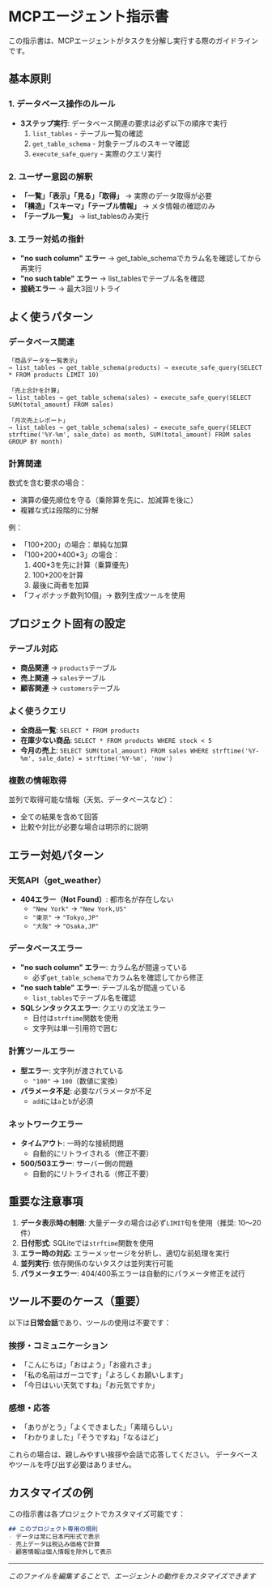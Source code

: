 # MCPエージェント指示書

この指示書は、MCPエージェントがタスクを分解し実行する際のガイドラインです。

## 基本原則

### 1. データベース操作のルール
- **3ステップ実行**: データベース関連の要求は必ず以下の順序で実行
  1. `list_tables` - テーブル一覧の確認
  2. `get_table_schema` - 対象テーブルのスキーマ確認
  3. `execute_safe_query` - 実際のクエリ実行

### 2. ユーザー意図の解釈
- **「一覧」「表示」「見る」「取得」** → 実際のデータ取得が必要
- **「構造」「スキーマ」「テーブル情報」** → メタ情報の確認のみ
- **「テーブル一覧」** → list_tablesのみ実行

### 3. エラー対処の指針
- **"no such column" エラー** → get_table_schemaでカラム名を確認してから再実行
- **"no such table" エラー** → list_tablesでテーブル名を確認
- **接続エラー** → 最大3回リトライ

## よく使うパターン

### データベース関連
```
「商品データを一覧表示」
→ list_tables → get_table_schema(products) → execute_safe_query(SELECT * FROM products LIMIT 10)

「売上合計を計算」  
→ list_tables → get_table_schema(sales) → execute_safe_query(SELECT SUM(total_amount) FROM sales)

「月次売上レポート」
→ list_tables → get_table_schema(sales) → execute_safe_query(SELECT strftime('%Y-%m', sale_date) as month, SUM(total_amount) FROM sales GROUP BY month)
```

### 計算関連
数式を含む要求の場合：
- 演算の優先順位を守る（乗除算を先に、加減算を後に）
- 複雑な式は段階的に分解

例：
- 「100+200」の場合：単純な加算
- 「100+200+400*3」の場合：
  1. 400*3を先に計算（乗算優先）
  2. 100+200を計算
  3. 最後に両者を加算
- 「フィボナッチ数列10個」→ 数列生成ツールを使用

## プロジェクト固有の設定

### テーブル対応
- **商品関連** → `products`テーブル
- **売上関連** → `sales`テーブル  
- **顧客関連** → `customers`テーブル

### よく使うクエリ
- **全商品一覧**: `SELECT * FROM products`
- **在庫少ない商品**: `SELECT * FROM products WHERE stock < 5`
- **今月の売上**: `SELECT SUM(total_amount) FROM sales WHERE strftime('%Y-%m', sale_date) = strftime('%Y-%m', 'now')`

### 複数の情報取得
並列で取得可能な情報（天気、データベースなど）：
- 全ての結果を含めて回答
- 比較や対比が必要な場合は明示的に説明

## エラー対処パターン

### 天気API（get_weather）
- **404エラー（Not Found）**: 都市名が存在しない
  - `"New York"` → `"New York,US"`
  - `"東京"` → `"Tokyo,JP"`
  - `"大阪"` → `"Osaka,JP"`

### データベースエラー
- **"no such column" エラー**: カラム名が間違っている
  - 必ず`get_table_schema`でカラム名を確認してから修正
- **"no such table" エラー**: テーブル名が間違っている
  - `list_tables`でテーブル名を確認
- **SQLシンタックスエラー**: クエリの文法エラー
  - 日付は`strftime`関数を使用
  - 文字列は単一引用符で囲む

### 計算ツールエラー
- **型エラー**: 文字列が渡されている
  - `"100"` → `100`（数値に変換）
- **パラメータ不足**: 必要なパラメータが不足
  - `add`には`a`と`b`が必須

### ネットワークエラー
- **タイムアウト**: 一時的な接続問題
  - 自動的にリトライされる（修正不要）
- **500/503エラー**: サーバー側の問題
  - 自動的にリトライされる（修正不要）

## 重要な注意事項

1. **データ表示時の制限**: 大量データの場合は必ず`LIMIT`句を使用（推奨: 10〜20件）
2. **日付形式**: SQLiteでは`strftime`関数を使用
3. **エラー時の対応**: エラーメッセージを分析し、適切な前処理を実行
4. **並列実行**: 依存関係のないタスクは並列実行可能
5. **パラメータエラー**: 404/400系エラーは自動的にパラメータ修正を試行

## ツール不要のケース（重要）

以下は**日常会話**であり、ツールの使用は不要です：

### 挨拶・コミュニケーション
- 「こんにちは」「おはよう」「お疲れさま」
- 「私の名前はガーコです」「よろしくお願いします」
- 「今日はいい天気ですね」「お元気ですか」

### 感想・応答
- 「ありがとう」「よくできました」「素晴らしい」
- 「わかりました」「そうですね」「なるほど」

これらの場合は、親しみやすい挨拶や会話で応答してください。
データベースやツールを呼び出す必要はありません。

## カスタマイズの例

この指示書は各プロジェクトでカスタマイズ可能です：

```markdown
## このプロジェクト専用の規則
- データは常に日本円形式で表示
- 売上データは税込み価格で計算  
- 顧客情報は個人情報を除外して表示
```

---
*このファイルを編集することで、エージェントの動作をカスタマイズできます*
